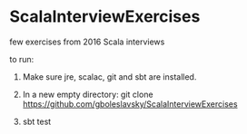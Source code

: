# ScalaInterviewExercises
few exercises from 2016 Scala interviews


to run:

1. Make sure jre, scalac, git and sbt are installed.

2. In a new empty directory:
    git clone https://github.com/gboleslavsky/ScalaInterviewExercises

3. sbt test
